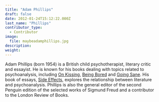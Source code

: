 ```yaml
---
title: "Adam Phillips"
draft: false
date: 2012-01-24T15:12:22.000Z
last_name: "Phillips"
contributor_type:
  - Contributor
image:
  file: maybeadamphillips.jpg
description:
weight:
---
```


Adam Phillips (born 1954) is a British child psychotherapist, literary critic and essayist. He is known for his books dealing with topics related to psychoanalysis, including <u>On Kissing</u>, <u>Being Bored</u> and <u>Going Sane</u>. His book of essays, <u>Side Effects</u>, explores the relationship between literature and psychoanalysis. Phillips is also the general editor of the second Penguin edition of the selected works of Sigmund Freud and a contributor to the London Review of Books.

